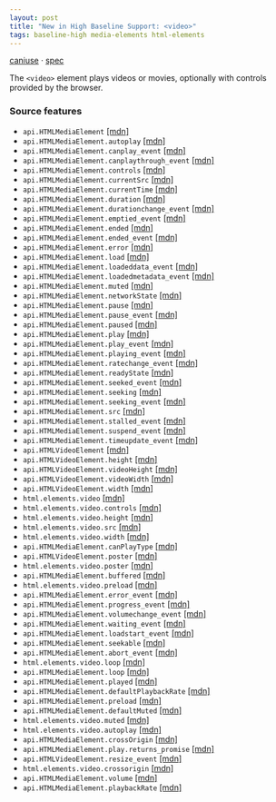 ```yaml
---
layout: post
title: "New in High Baseline Support: <video>"
tags: baseline-high media-elements html-elements
---
```


[caniuse](https://caniuse.com/?search=video) · [spec](https://html.spec.whatwg.org/multipage/media.html#video)

The `<video>` element plays videos or movies, optionally with controls provided by the browser.

### Source features

- ``api.HTMLMediaElement`` [[mdn]](https://https://developer.mozilla.org/en-US/search?q=api.HTMLMediaElement)
- ``api.HTMLMediaElement.autoplay`` [[mdn]](https://https://developer.mozilla.org/en-US/search?q=api.HTMLMediaElement.autoplay)
- ``api.HTMLMediaElement.canplay_event`` [[mdn]](https://https://developer.mozilla.org/en-US/search?q=api.HTMLMediaElement.canplay_event)
- ``api.HTMLMediaElement.canplaythrough_event`` [[mdn]](https://https://developer.mozilla.org/en-US/search?q=api.HTMLMediaElement.canplaythrough_event)
- ``api.HTMLMediaElement.controls`` [[mdn]](https://https://developer.mozilla.org/en-US/search?q=api.HTMLMediaElement.controls)
- ``api.HTMLMediaElement.currentSrc`` [[mdn]](https://https://developer.mozilla.org/en-US/search?q=api.HTMLMediaElement.currentSrc)
- ``api.HTMLMediaElement.currentTime`` [[mdn]](https://https://developer.mozilla.org/en-US/search?q=api.HTMLMediaElement.currentTime)
- ``api.HTMLMediaElement.duration`` [[mdn]](https://https://developer.mozilla.org/en-US/search?q=api.HTMLMediaElement.duration)
- ``api.HTMLMediaElement.durationchange_event`` [[mdn]](https://https://developer.mozilla.org/en-US/search?q=api.HTMLMediaElement.durationchange_event)
- ``api.HTMLMediaElement.emptied_event`` [[mdn]](https://https://developer.mozilla.org/en-US/search?q=api.HTMLMediaElement.emptied_event)
- ``api.HTMLMediaElement.ended`` [[mdn]](https://https://developer.mozilla.org/en-US/search?q=api.HTMLMediaElement.ended)
- ``api.HTMLMediaElement.ended_event`` [[mdn]](https://https://developer.mozilla.org/en-US/search?q=api.HTMLMediaElement.ended_event)
- ``api.HTMLMediaElement.error`` [[mdn]](https://https://developer.mozilla.org/en-US/search?q=api.HTMLMediaElement.error)
- ``api.HTMLMediaElement.load`` [[mdn]](https://https://developer.mozilla.org/en-US/search?q=api.HTMLMediaElement.load)
- ``api.HTMLMediaElement.loadeddata_event`` [[mdn]](https://https://developer.mozilla.org/en-US/search?q=api.HTMLMediaElement.loadeddata_event)
- ``api.HTMLMediaElement.loadedmetadata_event`` [[mdn]](https://https://developer.mozilla.org/en-US/search?q=api.HTMLMediaElement.loadedmetadata_event)
- ``api.HTMLMediaElement.muted`` [[mdn]](https://https://developer.mozilla.org/en-US/search?q=api.HTMLMediaElement.muted)
- ``api.HTMLMediaElement.networkState`` [[mdn]](https://https://developer.mozilla.org/en-US/search?q=api.HTMLMediaElement.networkState)
- ``api.HTMLMediaElement.pause`` [[mdn]](https://https://developer.mozilla.org/en-US/search?q=api.HTMLMediaElement.pause)
- ``api.HTMLMediaElement.pause_event`` [[mdn]](https://https://developer.mozilla.org/en-US/search?q=api.HTMLMediaElement.pause_event)
- ``api.HTMLMediaElement.paused`` [[mdn]](https://https://developer.mozilla.org/en-US/search?q=api.HTMLMediaElement.paused)
- ``api.HTMLMediaElement.play`` [[mdn]](https://https://developer.mozilla.org/en-US/search?q=api.HTMLMediaElement.play)
- ``api.HTMLMediaElement.play_event`` [[mdn]](https://https://developer.mozilla.org/en-US/search?q=api.HTMLMediaElement.play_event)
- ``api.HTMLMediaElement.playing_event`` [[mdn]](https://https://developer.mozilla.org/en-US/search?q=api.HTMLMediaElement.playing_event)
- ``api.HTMLMediaElement.ratechange_event`` [[mdn]](https://https://developer.mozilla.org/en-US/search?q=api.HTMLMediaElement.ratechange_event)
- ``api.HTMLMediaElement.readyState`` [[mdn]](https://https://developer.mozilla.org/en-US/search?q=api.HTMLMediaElement.readyState)
- ``api.HTMLMediaElement.seeked_event`` [[mdn]](https://https://developer.mozilla.org/en-US/search?q=api.HTMLMediaElement.seeked_event)
- ``api.HTMLMediaElement.seeking`` [[mdn]](https://https://developer.mozilla.org/en-US/search?q=api.HTMLMediaElement.seeking)
- ``api.HTMLMediaElement.seeking_event`` [[mdn]](https://https://developer.mozilla.org/en-US/search?q=api.HTMLMediaElement.seeking_event)
- ``api.HTMLMediaElement.src`` [[mdn]](https://https://developer.mozilla.org/en-US/search?q=api.HTMLMediaElement.src)
- ``api.HTMLMediaElement.stalled_event`` [[mdn]](https://https://developer.mozilla.org/en-US/search?q=api.HTMLMediaElement.stalled_event)
- ``api.HTMLMediaElement.suspend_event`` [[mdn]](https://https://developer.mozilla.org/en-US/search?q=api.HTMLMediaElement.suspend_event)
- ``api.HTMLMediaElement.timeupdate_event`` [[mdn]](https://https://developer.mozilla.org/en-US/search?q=api.HTMLMediaElement.timeupdate_event)
- ``api.HTMLVideoElement`` [[mdn]](https://https://developer.mozilla.org/en-US/search?q=api.HTMLVideoElement)
- ``api.HTMLVideoElement.height`` [[mdn]](https://https://developer.mozilla.org/en-US/search?q=api.HTMLVideoElement.height)
- ``api.HTMLVideoElement.videoHeight`` [[mdn]](https://https://developer.mozilla.org/en-US/search?q=api.HTMLVideoElement.videoHeight)
- ``api.HTMLVideoElement.videoWidth`` [[mdn]](https://https://developer.mozilla.org/en-US/search?q=api.HTMLVideoElement.videoWidth)
- ``api.HTMLVideoElement.width`` [[mdn]](https://https://developer.mozilla.org/en-US/search?q=api.HTMLVideoElement.width)
- ``html.elements.video`` [[mdn]](https://https://developer.mozilla.org/en-US/search?q=html.elements.video)
- ``html.elements.video.controls`` [[mdn]](https://https://developer.mozilla.org/en-US/search?q=html.elements.video.controls)
- ``html.elements.video.height`` [[mdn]](https://https://developer.mozilla.org/en-US/search?q=html.elements.video.height)
- ``html.elements.video.src`` [[mdn]](https://https://developer.mozilla.org/en-US/search?q=html.elements.video.src)
- ``html.elements.video.width`` [[mdn]](https://https://developer.mozilla.org/en-US/search?q=html.elements.video.width)
- ``api.HTMLMediaElement.canPlayType`` [[mdn]](https://https://developer.mozilla.org/en-US/search?q=api.HTMLMediaElement.canPlayType)
- ``api.HTMLVideoElement.poster`` [[mdn]](https://https://developer.mozilla.org/en-US/search?q=api.HTMLVideoElement.poster)
- ``html.elements.video.poster`` [[mdn]](https://https://developer.mozilla.org/en-US/search?q=html.elements.video.poster)
- ``api.HTMLMediaElement.buffered`` [[mdn]](https://https://developer.mozilla.org/en-US/search?q=api.HTMLMediaElement.buffered)
- ``html.elements.video.preload`` [[mdn]](https://https://developer.mozilla.org/en-US/search?q=html.elements.video.preload)
- ``api.HTMLMediaElement.error_event`` [[mdn]](https://https://developer.mozilla.org/en-US/search?q=api.HTMLMediaElement.error_event)
- ``api.HTMLMediaElement.progress_event`` [[mdn]](https://https://developer.mozilla.org/en-US/search?q=api.HTMLMediaElement.progress_event)
- ``api.HTMLMediaElement.volumechange_event`` [[mdn]](https://https://developer.mozilla.org/en-US/search?q=api.HTMLMediaElement.volumechange_event)
- ``api.HTMLMediaElement.waiting_event`` [[mdn]](https://https://developer.mozilla.org/en-US/search?q=api.HTMLMediaElement.waiting_event)
- ``api.HTMLMediaElement.loadstart_event`` [[mdn]](https://https://developer.mozilla.org/en-US/search?q=api.HTMLMediaElement.loadstart_event)
- ``api.HTMLMediaElement.seekable`` [[mdn]](https://https://developer.mozilla.org/en-US/search?q=api.HTMLMediaElement.seekable)
- ``api.HTMLMediaElement.abort_event`` [[mdn]](https://https://developer.mozilla.org/en-US/search?q=api.HTMLMediaElement.abort_event)
- ``html.elements.video.loop`` [[mdn]](https://https://developer.mozilla.org/en-US/search?q=html.elements.video.loop)
- ``api.HTMLMediaElement.loop`` [[mdn]](https://https://developer.mozilla.org/en-US/search?q=api.HTMLMediaElement.loop)
- ``api.HTMLMediaElement.played`` [[mdn]](https://https://developer.mozilla.org/en-US/search?q=api.HTMLMediaElement.played)
- ``api.HTMLMediaElement.defaultPlaybackRate`` [[mdn]](https://https://developer.mozilla.org/en-US/search?q=api.HTMLMediaElement.defaultPlaybackRate)
- ``api.HTMLMediaElement.preload`` [[mdn]](https://https://developer.mozilla.org/en-US/search?q=api.HTMLMediaElement.preload)
- ``api.HTMLMediaElement.defaultMuted`` [[mdn]](https://https://developer.mozilla.org/en-US/search?q=api.HTMLMediaElement.defaultMuted)
- ``html.elements.video.muted`` [[mdn]](https://https://developer.mozilla.org/en-US/search?q=html.elements.video.muted)
- ``html.elements.video.autoplay`` [[mdn]](https://https://developer.mozilla.org/en-US/search?q=html.elements.video.autoplay)
- ``api.HTMLMediaElement.crossOrigin`` [[mdn]](https://https://developer.mozilla.org/en-US/search?q=api.HTMLMediaElement.crossOrigin)
- ``api.HTMLMediaElement.play.returns_promise`` [[mdn]](https://https://developer.mozilla.org/en-US/search?q=api.HTMLMediaElement.play.returns_promise)
- ``api.HTMLVideoElement.resize_event`` [[mdn]](https://https://developer.mozilla.org/en-US/search?q=api.HTMLVideoElement.resize_event)
- ``html.elements.video.crossorigin`` [[mdn]](https://https://developer.mozilla.org/en-US/search?q=html.elements.video.crossorigin)
- ``api.HTMLMediaElement.volume`` [[mdn]](https://https://developer.mozilla.org/en-US/search?q=api.HTMLMediaElement.volume)
- ``api.HTMLMediaElement.playbackRate`` [[mdn]](https://https://developer.mozilla.org/en-US/search?q=api.HTMLMediaElement.playbackRate)
